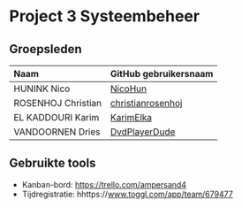# Project 3 Systeembeheer

## Groepsleden

| Naam     | GitHub gebruikersnaam                   |
| :---     | :---                                    |
| HUNINK Nico| [NicoHun](https://github.com/NicoHun) |
| ROSENHOJ Christian| [christianrosenhoj](https://github.com/christianrosenhoj) |
| EL KADDOURI Karim| [KarimElka](https://github.com/karimelka) |
| VANDOORNEN Dries| [DvdPlayerDude](https://github.com/dvdplayerdude) |

## Gebruikte tools

* Kanban-bord: https://trello.com/ampersand4
* Tijdregistratie: hhttps://www.toggl.com/app/team/679477

